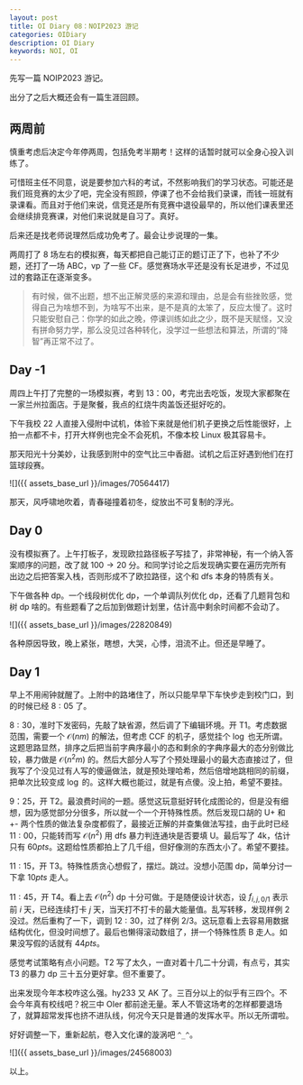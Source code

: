 ```yaml
---
layout: post
title: OI Diary 08：NOIP2023 游记
categories: OIDiary
description: OI Diary
keywords: NOI, OI
---
```


先写一篇 NOIP2023 游记。

出分了之后大概还会有一篇生涯回顾。

## 两周前

慎重考虑后决定今年停两周，包括免考半期考！这样的话暂时就可以全身心投入训练了。

可惜班主任不同意，说是要参加六科的考试，不然影响我们的学习状态。可能还是我们班竞赛的太少了吧，完全没有照顾，停课了也不会给我们录课，而钱一班就有录课看。而且对于他们来说，信竞还是所有竞赛中退役最早的，所以他们课表里还会继续排竞赛课，对他们来说就是自习了。真好。

后来还是找老师说理然后成功免考了。最会让步说理的一集。

两周打了 8 场左右的模拟赛，每天都把自己能订正的题订正了下，也补了不少题，还打了一场 ABC，vp 了一些 CF。感觉赛场水平还是没有长足进步，不过见过的套路正在逐渐变多。

> 有时候，做不出题，想不出正解灵感的来源和理由，总是会有些挫败感，觉得自己为啥想不到，为啥写不出来，是不是真的太笨了，反应太慢了。这时只能安慰自己：你学的如此之晚，停课训练如此之少，既不是天赋怪，又没有拼命努力学，那么没见过各种转化，没学过一些想法和算法，所谓的“降智”再正常不过了。


## Day -1

周四上午打了完整的一场模拟赛，考到 13：00，考完出去吃饭，发现大家都聚在一家兰州拉面店。于是聚餐，我点的红烧牛肉盖饭还挺好吃的。

下午我校 22 人直接入侵附中试机，体验下来就是他们机子更换之后性能很好，上拍一点都不卡，打开大样例也完全不会死机，不像本校 Linux 极其容易卡。

那天阳光十分美妙，让我感到附中的空气比三中香甜。试机之后正好遇到他们在打篮球段赛。

![]({{ assets_base_url }}/images/70564417)

那天，风呼啸地吹着，青春碰撞着初冬，绽放出不可复制的浮光。

## Day 0

没有模拟赛了。上午打板子，发现欧拉路径板子写挂了，非常神秘，有一个纳入答案顺序的问题，改了就 $100\to 20$ 分。和同学讨论之后发现确实要在遍历完所有出边之后把答案入栈，否则形成不了欧拉路径，这个和 dfs 本身的特质有关。

下午做各种 dp。一个线段树优化 dp，一个单调队列优化 dp，还看了几题背包和树 dp 啥的。有些题看了之后加到做题计划里，估计高中剩余时间都不会动了。

![]({{ assets_base_url }}/images/22820849)

各种原因导致，晚上紧张，瞎想，大哭，心悸，泪流不止。但还是早睡了。

## Day 1

早上不用闹钟就醒了。上附中的路堵住了，所以只能早早下车快步走到校门口，到的时候已经 $8:05$ 了。

$8:30$，准时下发密码，先敲了缺省源，然后调了下编辑环境。开 T1。考虑数据范围，需要一个 $\mathcal{O}(n m)$ 的解法，但考虑 CCF 的机子，感觉挂个 $\log$ 也无所谓。这题思路显然，排序之后把当前字典序最小的态和剩余的字典序最大的态分别做比较，暴力做是 $\mathcal{O}(n^2 m)$ 的。然后大部分人写了个预处理最小的最大态直接过了，但我写了个没见过有人写的傻逼做法，就是预处理哈希，然后倍增地跳相同的前缀，把单次比较变成 $\log$ 的。这样大概也能过，就是有点傻。没上拍，希望不要挂。

$9：25$，开 T2。最浪费时间的一题。感觉这玩意挺好转化成图论的，但是没有细想，因为感觉部分分很多，所以就一个一个开特殊性质。然后发现口胡的 U+ 和 +- 两个性质的做法复杂度都假了，最接近正解的并查集做法写挂，由于此时已经 $11:00$，只能转而写 $\mathcal{O}(n^2)$ 用 dfs 暴力判连通块是否要填 U。最后写了 4k，估计只有 $60pts$。这题给性质都拍上了几千组，但好像测的东西太小了。希望不要挂。

$11:15$，开 T3。特殊性质贪心想假了，摆烂。跳过。没想小范围 dp，简单分讨一下拿 $10pts$ 走人。

$11:45$，开 T4。看上去 $\mathcal{O}(n^2)$ dp 十分可做。于是随便设计状态，设 $f_{i,j,0/1}$ 表示前 $i$ 天，已经连续打卡 $j$ 天，当天打不打卡的最大能量值。乱写转移，发现样例 2 没过。然后重构了一下，调到 $12:30$，过了样例 2/3。这玩意看上去容易用数据结构优化，但没时间想了。最后也懒得滚动数组了，拼一个特殊性质 B 走人。如果没写假的话就有 $44pts$。

感觉考试策略有点小问题。T2 写了太久，一直对着十几二十分调，有点亏，其实 T3 的暴力 dp 三十五分更好拿。但不重要了。

出来发现今年本校咋这么强。hy233 又 AK 了。三百分以上的似乎有三四个。不会今年真有校线吧？祝三中 OIer 都前途无量。苯人不管这场考的怎样都要退场了，就算超常发挥也挤不进队线，何况今天只是普通的发挥水平。所以无所谓啦。

好好调整一下，重新起航，卷入文化课的漩涡吧 `^_^`。

![]({{ assets_base_url }}/images/24568003)

以上。